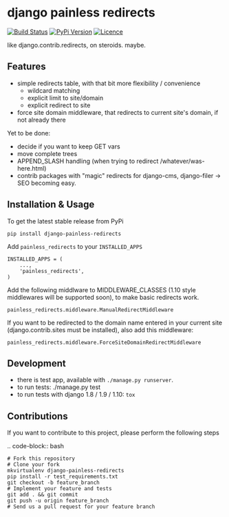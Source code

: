 # django painless redirects

[![Build Status](https://travis-ci.org/bnzk/django-painless-redirects.svg "Build Status")](https://travis-ci.org/bnzk/django-painless-redirects/)
[![PyPi Version](https://img.shields.io/pypi/v/django-painless-redirects.svg "PyPi Version")](https://pypi.python.org/pypi/django-painless-redirects/)
[![Licence](https://img.shields.io/pypi/l/django-painless-redirects.svg "Licence")](https://pypi.python.org/pypi/django-painless-redirects/)

like django.contrib.redirects, on steroids. maybe.


## Features

- simple redirects table, with that bit more flexibility / convenience
    - wildcard matching
    - explicit limit to site/domain
    - explicit redirect to site
- force site domain middleware, that redirects to current site's domain, if not already there

Yet to be done:

- decide if you want to keep GET vars
- move complete trees
- APPEND_SLASH handling (when trying to redirect /whatever/was-here.html)
- contrib packages with "magic" redirects for django-cms, django-filer -> SEO becoming easy.


## Installation & Usage

To get the latest stable release from PyPi

    pip install django-painless-redirects

Add ``painless_redirects`` to your ``INSTALLED_APPS``

    INSTALLED_APPS = (
        ...,
        'painless_redirects',
    )

Add the following middlware to MIDDLEWARE_CLASSES (1.10 style middlewares will be supported soon),
to make basic redirects work.

    painless_redirects.middleware.ManualRedirectMiddleware

If you want to be redirected to the domain name entered in your current site (django.contrib.sites must be installed),
also add this middleware:

    painless_redirects.middleware.ForceSiteDomainRedirectMiddleware


## Development

- there is test app, available with `./manage.py runserver`.
- to run tests: ./manage.py test
- to run tests with django 1.8 / 1.9 / 1.10: `tox`


## Contributions

If you want to contribute to this project, please perform the following steps

.. code-block:: bash

    # Fork this repository
    # Clone your fork
    mkvirtualenv django-painless-redirects
    pip install -r test_requirements.txt
    git checkout -b feature_branch
    # Implement your feature and tests
    git add . && git commit
    git push -u origin feature_branch
    # Send us a pull request for your feature branch
